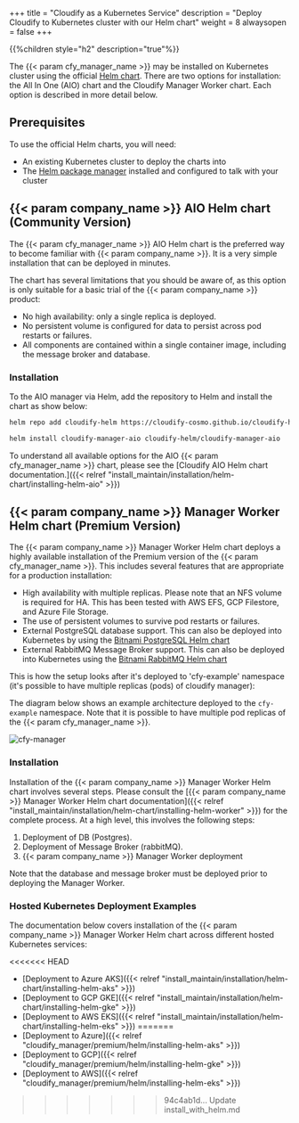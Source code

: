 +++
title = "Cloudify as a Kubernetes Service"
description = "Deploy Cloudify to Kubernetes cluster with our Helm chart"
weight = 8
alwaysopen = false
+++

{{%children style="h2" description="true"%}}

The {{< param cfy_manager_name >}} may be installed on Kubernetes cluster using the official [Helm chart](https://github.com/cloudify-cosmo/cloudify-helm). There are two options for installation: the All In One (AIO) chart and the Cloudify Manager Worker chart. Each option is described in more detail below.

## Prerequisites
To use the official Helm charts, you will need:

* An existing Kubernetes cluster to deploy the charts into
* The [Helm package manager](https://helm.sh/) installed and configured to talk with your cluster

## {{< param company_name >}} AIO Helm chart (Community Version)

The {{< param cfy_manager_name >}} AIO Helm chart is the preferred way to become familiar with {{< param company_name >}}. It is a very simple installation that can be deployed in minutes.

The chart has several limitations that you should be aware of, as this option is only suitable for a basic trial of the {{< param company_name >}} product:

* No high availability: only a single replica is deployed.
* No persistent volume is configured for data to persist across pod restarts or failures.
* All components are contained within a single container image, including the message broker and database.

### Installation

To the AIO manager via Helm, add the repository to Helm and install the chart as show below:

```bash
helm repo add cloudify-helm https://cloudify-cosmo.github.io/cloudify-helm

helm install cloudify-manager-aio cloudify-helm/cloudify-manager-aio
```

To understand all available options for the AIO {{< param cfy_manager_name >}} chart, please see the [Cloudify AIO Helm chart documentation.]({{< relref "install_maintain/installation/helm-chart/installing-helm-aio" >}})


## {{< param company_name >}} Manager Worker Helm chart (Premium Version)

The {{< param company_name >}} Manager Worker Helm chart deploys a highly available installation of the Premium version of the {{< param cfy_manager_name >}}. This includes several features that are appropriate for a production installation:

* High availability with multiple replicas. Please note that an NFS volume is required for HA. This has been tested with AWS EFS, GCP Filestore, and Azure File Storage.
* The use of persistent volumes to survive pod restarts or failures.
* External PostgreSQL database support. This can also be deployed into Kubernetes by using the [Bitnami PostgreSQL Helm chart](https://github.com/bitnami/charts/tree/master/bitnami/postgresql)
* External RabbitMQ Message Broker support. This can also be deployed into Kubernetes using the [Bitnami RabbitMQ Helm chart](https://github.com/bitnami/charts/tree/master/bitnami)

This is how the setup looks after it's deployed to 'cfy-example' namespace (it's possible to have multiple replicas (pods) of cloudify manager):

The diagram below shows an example architecture deployed to the `cfy-example` namespace. Note that it is possible to have multiple pod replicas of the {{< param cfy_manager_name >}}.

![cfy-manager](/images/helm/cfy-example.png)

### Installation

Installation of the {{< param company_name >}} Manager Worker Helm chart involves several steps. Please consult the [{{< param company_name >}} Manager Worker Helm chart documentation]({{< relref "install_maintain/installation/helm-chart/installing-helm-worker" >}}) for the complete process. At a high level, this involves the following steps:

1. Deployment of DB (Postgres).
2. Deployment of Message Broker (rabbitMQ).
3. {{< param company_name >}} Manager Worker deployment

Note that the database and message broker must be deployed prior to deploying the Manager Worker.

### Hosted Kubernetes Deployment Examples

The documentation below covers installation of the {{< param company_name >}} Manager Worker Helm chart across different hosted Kubernetes services:

<<<<<<< HEAD
* [Deployment to Azure AKS]({{< relref "install_maintain/installation/helm-chart/installing-helm-aks" >}})
* [Deployment to GCP GKE]({{< relref "install_maintain/installation/helm-chart/installing-helm-gke" >}})
* [Deployment to AWS EKS]({{< relref "install_maintain/installation/helm-chart/installing-helm-eks" >}})
=======
* [Deployment to Azure]({{< relref "cloudify_manager/premium/helm/installing-helm-aks" >}})
* [Deployment to GCP]({{< relref "cloudify_manager/premium/helm/installing-helm-gke" >}})
* [Deployment to AWS]({{< relref "cloudify_manager/premium/helm/installing-helm-eks" >}})
>>>>>>> 94c4ab1d... Update install_with_helm.md
